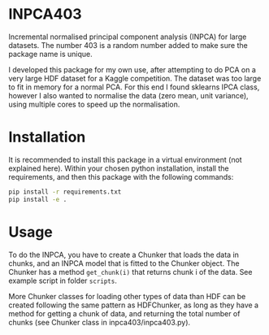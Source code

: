 # INPCA403
Incremental normalised principal component analysis (INPCA) for large datasets. The number 403 is a random number added
to make sure the package name is unique.

I developed this package for my own use, after attempting to do PCA on a very large HDF dataset for a Kaggle competition.
The dataset was too large to fit in memory for a normal PCA. For this end I found sklearns IPCA class, however I also
wanted to normalise the data (zero mean, unit variance), using multiple cores to speed up the normalisation.

# Installation

It is recommended to install this package in a virtual environment (not explained here).
Within your chosen python installation, install the requirements, and then this package with the following commands:

```bash
pip install -r requirements.txt
pip install -e .
```

# Usage

To do the INPCA, you have to create a Chunker that loads the data in chunks,
and an INPCA model that is fitted to the Chunker object. The Chunker has a method `get_chunk(i)` that returns chunk i
of the data. See example script in folder `scripts`.

More Chunker classes for loading other types of data than HDF can be created following the same pattern as HDFChunker, as long
as they have a method for getting a chunk of data, and returning the total number of chunks (see Chunker class in
inpca403/inpca403.py).

